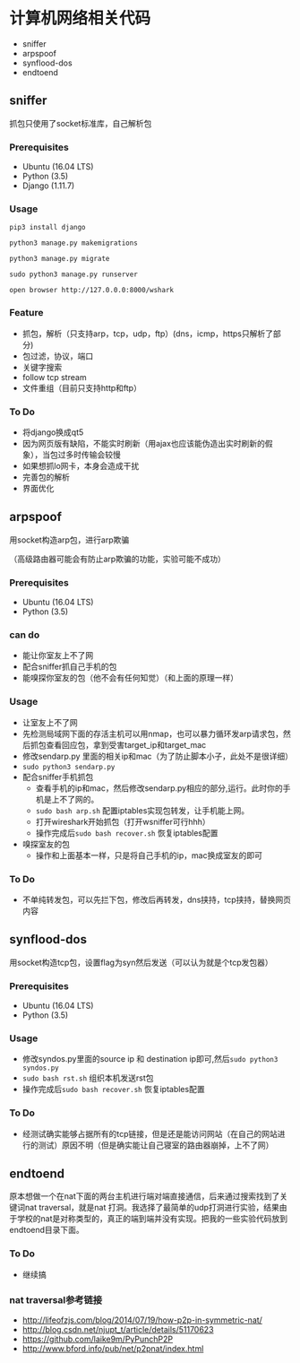 # 计算机网络相关代码
- sniffer
- arpspoof
- synflood-dos
- endtoend

## sniffer
抓包只使用了socket标准库，自己解析包
### Prerequisites
- Ubuntu (16.04 LTS)
- Python (3.5)
- Django (1.11.7)

### Usage
```
pip3 install django

python3 manage.py makemigrations

python3 manage.py migrate

sudo python3 manage.py runserver

open browser http://127.0.0.0:8000/wshark

```

### Feature
- 抓包，解析（只支持arp，tcp，udp，ftp）(dns，icmp，https只解析了部分)
- 包过滤，协议，端口
- 关键字搜索
- follow tcp stream
- 文件重组（目前只支持http和ftp）

### To Do
- 将django换成qt5
 - 因为网页版有缺陷，不能实时刷新（用ajax也应该能伪造出实时刷新的假象），当包过多时传输会较慢
 - 如果想抓lo网卡，本身会造成干扰
- 完善包的解析
- 界面优化

## arpspoof
用socket构造arp包，进行arp欺骗

（高级路由器可能会有防止arp欺骗的功能，实验可能不成功）
### Prerequisites
- Ubuntu (16.04 LTS)
- Python (3.5)

### can do
- 能让你室友上不了网
- 配合sniffer抓自己手机的包
- 能嗅探你室友的包（他不会有任何知觉）（和上面的原理一样）

### Usage
- 让室友上不了网
 - 先检测局域网下面的存活主机可以用nmap，也可以暴力循环发arp请求包，然后抓包查看回应包，拿到受害target_ip和target_mac
 - 修改sendarp.py 里面的相关ip和mac（为了防止脚本小子，此处不是很详细）
 - `sudo python3 sendarp.py`
- 配合sniffer手机抓包
  - 查看手机的ip和mac，然后修改sendarp.py相应的部分,运行。此时你的手机是上不了网的。
  - `sudo bash arp.sh` 配置iptables实现包转发，让手机能上网。
  - 打开wireshark开始抓包（打开wsniffer可行hhh）
  - 操作完成后`sudo bash recover.sh` 恢复iptables配置
- 嗅探室友的包
  - 操作和上面基本一样，只是将自己手机的ip，mac换成室友的即可
### To Do
- 不单纯转发包，可以先拦下包，修改后再转发，dns挟持，tcp挟持，替换网页内容

## synflood-dos
用socket构造tcp包，设置flag为syn然后发送（可以认为就是个tcp发包器）

### Prerequisites
- Ubuntu (16.04 LTS)
- Python (3.5)

### Usage
- 修改syndos.py里面的source ip 和 destination ip即可,然后`sudo python3 syndos.py`
- `sudo bash rst.sh` 组织本机发送rst包
- 操作完成后`sudo bash recover.sh` 恢复iptables配置

### To Do
- 经测试确实能够占据所有的tcp链接，但是还是能访问网站（在自己的网站进行的测试）原因不明（但是确实能让自己寝室的路由器崩掉，上不了网）

## endtoend
原本想做一个在nat下面的两台主机进行端对端直接通信，后来通过搜索找到了关键词nat traversal，就是nat 打洞。我选择了最简单的udp打洞进行实验，结果由于学校的nat是对称类型的，真正的端到端并没有实现。把我的一些实验代码放到endtoend目录下面。

### To Do
- 继续搞

### nat traversal参考链接
- http://lifeofzjs.com/blog/2014/07/19/how-p2p-in-symmetric-nat/
- http://blog.csdn.net/njupt_t/article/details/51170623
- https://github.com/laike9m/PyPunchP2P
- http://www.bford.info/pub/net/p2pnat/index.html
